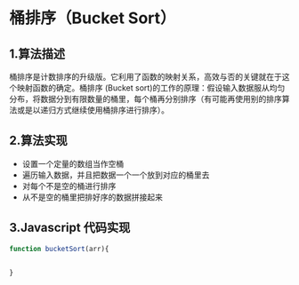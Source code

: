 # 桶排序（Bucket Sort）
## 1.算法描述
桶排序是计数排序的升级版。它利用了函数的映射关系，高效与否的关键就在于这个映射函数的确定。桶排序 (Bucket sort)的工作的原理：假设输入数据服从均匀分布，将数据分到有限数量的桶里，每个桶再分别排序（有可能再使用别的排序算法或是以递归方式继续使用桶排序进行排序）。
## 2.算法实现
* 设置一个定量的数组当作空桶
* 遍历输入数据，并且把数据一个一个放到对应的桶里去
* 对每个不是空的桶进行排序
* 从不是空的桶里把排好序的数据拼接起来
## 3.Javascript 代码实现
```javascript
function bucketSort(arr){
  

}
```

